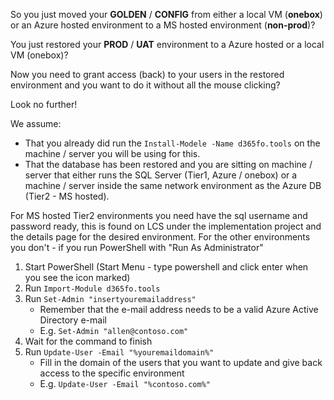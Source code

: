 So you just moved your **GOLDEN** / **CONFIG** from either a local VM (**onebox**) or an Azure hosted environment to a MS hosted environment (**non-prod**)?

You just restored your **PROD** / **UAT** environment to a Azure hosted or a local VM (onebox)?

Now you need to grant access (back) to your users in the restored environment and you want to do it without all the mouse clicking?

Look no further!

We assume:
* That you already did run the `Install-Modele -Name d365fo.tools` on the machine / server you will be using for this.
* That the database has been restored and you are sitting on machine / server that either runs the SQL Server (Tier1, Azure / onebox) or a machine / server inside the same network environment as the Azure DB (Tier2 - MS hosted). 

For MS hosted Tier2 environments you need have the sql username and password ready, this is found on LCS under the implementation project and the details page for the desired environment. For the other environments you don't - if you run PowerShell with "Run As Administrator"

1. Start PowerShell (Start Menu - type powershell and click enter when you see the icon marked)
2. Run `Import-Module d365fo.tools`
3. Run `Set-Admin "insertyouremailaddress"`
   - Remember that the e-mail address needs to be a valid Azure Active Directory e-mail
   - E.g. `Set-Admin "allen@contoso.com"`
4. Wait for the command to finish
5. Run `Update-User -Email "%youremaildomain%"`
   - Fill in the domain of the users that you want to update and give back access to the specific environment
   - E.g. `Update-User -Email "%contoso.com%"`